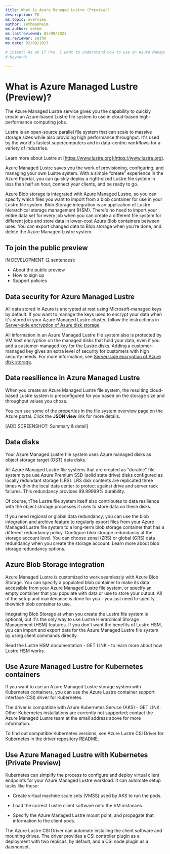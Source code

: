 ```yaml
---
title: What is Azure Managed Lustre (Preview)?
description: TK
ms.topic: overview
author: sethmanheim
ms.author: sethm 
ms.lastreviewed: 02/09/2023
ms.reviewer: sethm
ms.date: 02/09/2023

# Intent: As an IT Pro, I want to understand how to use an Azure Managed Lustre file system xxx.
# Keyword: 

---
```

# What is Azure Managed Lustre (Preview)?

<!--STATUS: Source content compiled from existing Private Preview overviews. Links not added. Organization needs work. Product team to review for needed content.-->

The Azure Managed Lustre service gives you the capability to quickly create an Azure-based Lustre file system to use in cloud-based high-performance computing jobs. 

Lustre is an open-source parallel file system that can scale to massive storage sizes while also providing high performance throughput. It's used by the world's fastest supercomputers and in data-centric workflows for a variety of industries.  

Learn more about Lustre at [https://www.lustre.org](https://www.lustre.org).

Azure Managed Lustre saves you the work of provisioning, configuring, and managing your own Lustre system. With a simple “create” experience in the Azure Pportal, you can quickly deploy a right-sized Lustre file system in less than half an hour, connect your clients, and be ready to go. 

Azure Blob storage is integrated with Azure Managed Lustre, so you can specify which files you want to import from a blob container for use in your Lustre file system. Blob Storage integration is an application of Lustre hierarchical storage management (HSM). There's no need to import your entire data set for every job when you can create a different file system for different jobs and store data in lower-cost Azure Blob containers between uses. You can export changed data to Blob storage when you're done, and delete the Azure Managed Lustre system.

## To join the public preview

IN DEVELOPMENT (2 sentences):

* About the public preview
* How to sign up
* Support policies

## Data security for Azure Managed Lustre

All data stored in Azure is encrypted at rest using Microsoft-managed keys by default. If you want to manage the keys used to encrypt your data when it's stored in your Azure Managed Lustre cluster, follow the instructions in [Server-side encryption of Azure disk storage](/azure/virtual-machines/disk-encryption).

All information in an Azure Managed Lustre file system also is protected by VM host encryption on the managed disks that hold your data, even if you add a customer-managed key for the Lustre disks. Adding a customer-managed key gives an extra level of security for customers with high security needs. For more information, see [Server-side encryption of Azure disk storage](/azure/virtual-machines/disk-encryption).

## Data reesilience in Azure Managed Lustre

<!--Source: Azure Managed Lustre system properties - fs-properties.md-->

When you create an Azure Managed Lustre file system, the resulting cloud-based Lustre system is preconfigured for you based on the storage size and throughput values you chose. 

You can see some of the properties in the file system overview page on the Azure portal. Click the **JSON view** link for more details. 

[ADD SCREENSHOT: Summary & detail]

## Data disks

Your Azure Managed Lustre file system uses Azure managed disks as object storage target (OST) data disks. 

All Azure Managed Lustre file systems that are created as "durable" file system type use Azure Premium SSD (solid state drive) disks configured as locally redundant storage (LRS). LRS disk contents are replicated three times within the local data center to protect against drive and server rack failures. This redundancy provides 99.99999% durability.

Of course, tThe Lustre file system itself also contributes to data resilience with the object storage processes it uses to store data on these disks. 

If you need regional or global data redundancy, you can use the blob integration and archive feature to regularly export files from your Azure Managed Lustre file system to a long-term blob storage container that has a different redundancy policy. Configure blob storage redundancy at the storage account level. You can choose zonal (ZRS) or global (GRS) data redundancy when you create the storage account. Learn more about blob storage redundancy options.

## Azure Blob Storage integration

<!--Source: Use Azure Blob Storage with Azure Managed Lustre - Will be included in the public preview docs.-->

Azure Managed Lustre is customized to work seamlessly with Azure Blob Storage. You can specify a populated blob container to make its data accessible from your Azure Managed Lustre file system, or specify an empty container that you populate with data or use to store your output. All of the setup and maintenance is done for you - you just need to specify thewhich blob container to use.

Integrating Blob Storage at when you create the Lustre file system is optional, but it's the only way to use Lustre Hierarchical Storage Management (HSM) features. If you don't want the benefits of Lustre HSM, you can import and export data for the Azure Managed Lustre file system by using client commands directly.

Read the Lustre HSM documentation - GET LINK - to learn more about how Lustre HSM works.

## Use Azure Managed Lustre for Kubernetes containers

<!--Source: Use the Azure Lustre CSI Driver (Preview) for Kubernetes-->

If you want to use an Azure Managed Lustre storage system with Kubernetes containers, you can use the Azure Lustre container support interface (CSI) driver for Kubernetes. 

The driver is compatible with Azure Kubernetes Service (AKS) - GET LINK. Other Kubernetes installations are currently not supported; contact the Azure Managed Lustre team at the email address above for more information.

To find out compatible Kubernetes versions, see Azure Lustre CSI Driver for Kubernetes in the driver repository README.

## Use Azure Managed Lustre with Kubernetes (Private Preview)

<!--Recast to coordinate this section with the previous one.-->

Kubernetes can simplify the process to configure and deploy virtual client endpoints for your Azure Managed Lustre workload. It can automate setup tasks like these:

* Create virtual machine scale sets (VMSS) used by AKS to run the pods.

* Load the correct Lustre client software onto the VM instances.

* Specify the Azure Managed Lustre mount point, and propagate that information to the client pods.

The Azure Lustre CSI Driver can automate installing the client software and mounting drives. The driver provides a CSI controller plugin as a deployment with two replicas, by default, and a CSI node plugin as a daemonset.
